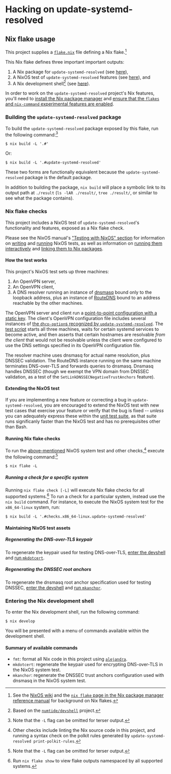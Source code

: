 # Hacking on update-systemd-resolved

## Nix flake usage

This project supplies a [`flake.nix`](./flake.nix) file defining a Nix
flake.[^nix-flakes]

[^nix-flakes]: See the [NixOS wiki](https://nixos.wiki/wiki/Flakes) and the
               [`nix flake` page in the Nix package manager reference manual](https://nixos.org/manual/nix/unstable/command-ref/new-cli/nix3-flake.html)
               for background on Nix flakes.

This Nix flake defines three important important outputs:

1. A Nix package for `update-systemd-resolved` (see [here](./nix/packages.nix)),
2. A NixOS test of `update-systemd-resolved` features (see
   [here](./nix/checks.nix)), and
3. A Nix development shell[^devshell] (see [here](./nix/devshells.nix)).

[^devshell]: Based on the [`numtide/devshell`](https://github.com/numtide/devshell) project.

In order to work on the `update-systemd-resolved` project's Nix features,
you'll need to [install the Nix package
manager](https://nixos.org/download.html) and [ensure that the `flakes` and
`nix-command` experimental features are
enabled](https://nixos.wiki/wiki/Flakes#Enable_flakes).

### Building the `update-systemd-resolved` package

To build the `update-systemd-resolved` package exposed by this flake, run the
following command:[^verbose-output]

[^verbose-output]: Note that the `-L` flag can be omitted for terser output.

```shell-session
$ nix build -L '.#'
```

Or:

```shell-session
$ nix build -L '.#update-systemd-resolved'
```

These two forms are functionally equivalent because the
`update-systemd-resolved` package is the default package.

In addition to building the package, `nix build` will place a symbolic link to
its output path at `./result` (`ls -lAR ./result/`, `tree ./result/`, or
similar to see what the package contains).

### Nix flake checks

This project includes a NixOS test of `update-systemd-resolved`'s functionality
and features, exposed as a Nix flake check.

Please see the NixOS manual's ["Testing with NixOS" section](https://nixos.org/manual/nixos/stable/index.html#sec-nixos-tests)
for information on [writing](https://nixos.org/manual/nixos/stable/index.html#sec-writing-nixos-tests)
and [running](https://nixos.org/manual/nixos/stable/index.html#sec-writing-nixos-tests)
NixOS tests, as well as information on [running them interactively](https://nixos.org/manual/nixos/stable/index.html#sec-running-nixos-tests-interactively)
and [linking them to Nix packages](https://nixos.org/manual/nixos/stable/index.html#sec-linking-nixos-tests-to-packages).

#### How the test works

This project's NixOS test sets up three machines:

1. An OpenVPN server,
2. An OpenVPN client,
3. A DNS resolver running an instance of
   [dnsmasq](https://thekelleys.org.uk/dnsmasq/doc.html) bound only to the
   loopback address, plus an instance of
   [RouteDNS](https://github.com/folbricht/routedns) bound to an address
   reachable by the other machines.

The OpenVPN server and client run a [point-to-point configuration with a static
key](https://openvpn.net/community-resources/static-key-mini-howto/).  The
client's OpenVPN configuration file includes several instances of [the
`dhcp-option`s recognized by `update-systemd-resolved`](./README.md#usage).
The [test script](https://nixos.org/manual/nixos/stable/index.html#test-opt-testScript)
starts all three machines, waits for certain systemd services to become active,
and then asserts that certain hostnames are resolvable _from the client_ that
would not be resolvable unless the client were configured to use the DNS
settings specified in its OpenVPN configuration file.

The resolver machine uses dnsmasq for actual name resolution, plus DNSSEC
validation.  The RouteDNS instance running on the same machine terminates
DNS-over-TLS and forwards queries to dnsmasq.  Dnsmasq handles DNSSEC (though
we exempt the VPN domain from DNSSEC validation, as a test of the
`SetLinkDNSSECNegativeTrustAnchors` feature).

#### Extending the NixOS test

If you are implementing a new feature or correcting a bug in
`update-systemd-resolved`, you are encouraged to extend the NixOS test with new
test cases that exercise your feature or verify that the bug is fixed --
_unless_ you can adequately express these within the [unit test
suite](./README.md#how-to-help), as that suite runs significanly faster than
the NixOS test and has no prerequisites other than Bash.

#### Running Nix flake checks

To run the [above-mentioned](#nix-flake-usage) NixOS system test and other
checks,[^other-checks] execute the following command:[^verbose-output]

```shell-session
$ nix flake -L
```

[^other-checks]: Other checks include linting the Nix source code in this
                 project, and running a syntax check on the polkit rules
                 generated by `update-systemd-resolved print-polkit-rules`.

##### Running a check for a specific system

Running `nix flake check [-L]` will execute Nix flake checks for all supported
systems.[^supported-systems]  To run a check for a particular system, instead
use the `nix build` command.  For instance, to execute the NixOS system test
for the `x86_64-linux` system, run:

```shell-session
$ nix build -L '.#checks.x86_64-linux.update-systemd-resolved'
```

[^supported-systems]: Run `nix flake show` to view flake outputs namespaced by
                      all supported systems.

#### Maintaining NixOS test assets

##### Regenerating the DNS-over-TLS keypair

To regenerate the keypair used for testing DNS-over-TLS, [enter the
devshell](#entering-the-nix-development-shell) and [run
`mkdotcert`](#summary-of-available-commands).

##### Regenerating the DNSSEC root anchors

To regenerate the dnsmasq root anchor specification used for testing DNSSEC,
[enter the devshell](#entering-the-nix-development-shell) and [run
`mkanchor`](#summary-of-available-commands).

### Entering the Nix development shell

To enter the Nix development shell, run the following command:

```shell-session
$ nix develop
```

You will be presented with a menu of commands available within the development
shell.

#### Summary of available commands

- `fmt`: format all Nix code in this project using [`alejandra`](https://github.com/kamadorueda/alejandra).
- `mkdotcert`: regenerate the keypair used for encrypting DNS-over-TLS in the
  NixOS system test.
- `mkanchor`: regenerate the DNSSEC trust anchors configuration used with
  dnsmasq in the NixOS system test.
